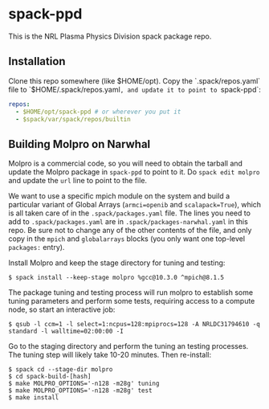 # spack-ppd
This is the NRL Plasma Physics Division spack package repo.

## Installation

Clone this repo somewhere (like $HOME/opt). Copy the `.spack/repos.yaml` 
file to `$HOME/.spack/repos.yaml`, and update it to point to `spack-ppd`:

```yaml
repos:
  - $HOME/opt/spack-ppd # or wherever you put it
  - $spack/var/spack/repos/builtin
```

## Building Molpro on Narwhal

Molpro is a commercial code, so you will need to obtain the tarball and update
the Molpro package in `spack-ppd` to point to it. Do `spack edit molpro` and
update the `url` line to point to the file.

We want to use a specific mpich module on the system and build a particular variant of
Global Arrays (`armci=openib` and `scalapack=True`), 
which is all taken care of in the `.spack/packages.yaml` file. 
The lines you need to add to `.spack/packages.yaml` are in `.spack/packages-narwhal.yaml`
in this repo.
Be sure not to change any of the other contents of the file, and only copy in the `mpich`
and `globalarrays` blocks (you only want one top-level `packages:` entry).

Install Molpro and keep the stage directory for tuning and testing:

```shell
$ spack install --keep-stage molpro %gcc@10.3.0 ^mpich@8.1.5
```

The package tuning and testing process will run molpro to establish some tuning parameters and 
perform some tests, requiring access to a compute node, so start an interactive job:

```shell
$ qsub -l ccm=1 -l select=1:ncpus=128:mpiprocs=128 -A NRLDC31794610 -q standard -l walltime=02:00:00 -I
```

Go to the staging directory and perform the tuning an testing processes. The tuning step
will likely take 10-20 minutes. Then re-install:

```shell
$ spack cd --stage-dir molpro
$ cd spack-build-[hash]
$ make MOLPRO_OPTIONS='-n128 -m28g' tuning
$ make MOLPRO_OPTIONS='-n128 -m28g' test
$ make install
```
